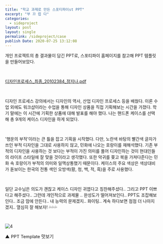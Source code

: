 ```yaml
---
title: "학교 과제로 만든 스포티파이st PPT"
excerpt: "부 끄 럽 다"
categories:	
  - sideproject
layout: post
layout: single
permalink: /sideproject/case
publish Date: 2020-07-25 13:12:08 
---
```




개인 프로젝트의 총 결과물이 담긴 PPT로, 스포티파이 홈페이지를 참고해 PPT 템플릿을 만들어보았다. 

<br/>

[디자인프로세스_최종_20102384_정지나.pdf](https://github.com/Jina13/Jina13.github.io/files/6526492/_._20102384_.pdf)

<br/>

디자인 프로세스 강의에서는 디자인의 역사, 산업 디자인 프로세스 등을 배웠다. 이론 수업 외에도 워크샵이라는 수업을 통해 디자인 상품을 직접 기획해보는 시간을 가졌다. 학기 말에는 이 시간에 기획한 상품에 대해 발표를 해야 했다. 나는 핸드폰 케이스를 선택해 총 9개의 케이스 디자인을 하게 되었다. 

<br/>

 '행운의 부적'이라는 큰 틀을 잡고 기획을 시작했다. 다만, 노란색 바탕의 빨간색 글자가 쓰인 부적 디자인을 그대로 사용하지 않고, 민화에 나오는 호랑이를 재해석했다. 기존 부적의 디자인을 사용하는 것 보다는 부적이 가진 의미를 풀어 디자인하는 것이 현대인들의 라이프 스타일에 잘 맞을 것이라고 생각했다. 또한 악귀를 쫒고 복을 가져다준다는 민화 속 호랑이가 부적의 의미와 일맥상통했기 때문이다. 케이스의 주요 색상은 색상대비가  돋보이는 한국의 전통 색인 오방색(황, 청, 백, 적, 흑)을 주로 사용했다. 

<br/>

일단 교수님은 의도가 괜찮고 케이스 디자인 귀엽다고 칭찬해주셨다.. 그리고 PPT 이쁘다고 해주셨다.. 그런데 개인적으로 과제물 .. 완성도가 떨어져보인다.. PPT도 조잡해보인다.. 조금 맘에 안든다.. 내 능력의 문제겠지.. 화이팅.. 계속 하다보면 점점 더 나아지겠지.. 열심히 잘 해보자! &#128166;&#128166;&#128166;

<br/>

![4](https://user-images.githubusercontent.com/72485853/119226374-b80d1480-bb43-11eb-917b-1ce71424d5c7.JPG)

<span style="font-size:11pt">▲ PPT Template 맛보기</span>

